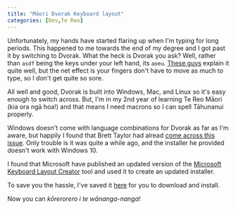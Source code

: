 ```yaml
---
title: "Māori Dvorak Keyboard layout"
categories: [Dev,Te Reo]
---
```


Unfortunately, my hands have started flaring up when I'm typing for long periods. This happened to me towards the end of my degree and I got past it by switching to Dvorak. What the heck is Dvorak you ask? Well, rather than `asdf` being the keys under your left hand, its `aoeu`. [These guys](https://www.dvzine.org/zine/01-toc.html) explain it quite well, but the net effect is your fingers don't have to move as much to type, so I don't get quite so sore.

All well and good, Dvorak is built into Windows, Mac, and Linux so it's easy enough to switch across. But, I'm in my 2nd year of learning Te Reo Māori (kia ora ngā hoa!) and that means I need macrons so I can spell Tāhunanui properly.

Windows doesn't come with language combinations for Dvorak as far as I'm aware, but happily I found that Brett Taylor had alread [come across this issue](https://inner.geek.nz/projects/maori-dvorak/). Only trouble is it was quite a while ago, and the installer he provided doesn't work with Windows 10.

I found that Microsoft have published an updated version of the [Microsoft Keyboard Layout Creator](https://www.microsoft.com/en-us/download/details.aspx?id=102134) tool and used it to create an updated installer. 

To save you the hassle, I've saved it [here](/assets/bin/maoridv2.zip) for you to download and install. 

Now you can _kōrerorero i te wānanga-nanga_!